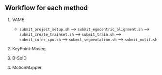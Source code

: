 ## Workflow for each method

1. VAME
   - `submit_project_setup.sh` --> `submit_egocentric_alignment.sh` --> `submit_create_trainset.sh` --> `submit_train.sh` --> `submit_infer_cpu.sh` --> `submit_segmentation.sh` --> `submit_motif.sh`

2. KeyPoint-Moseq
3. B-SoID
4. MotionMapper
